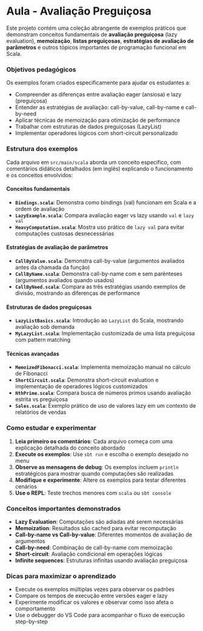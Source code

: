 # Aula - Avaliação Preguiçosa

Este projeto contém uma coleção abrangente de exemplos práticos que demonstram conceitos fundamentais de **avaliação preguiçosa** (lazy evaluation), **memoização**, **listas preguiçosas**, **estratégias de avaliação de parâmetros** e outros tópicos importantes de programação funcional em Scala.

### Objetivos pedagógicos

Os exemplos foram criados especificamente para ajudar os estudantes a:
- Compreender as diferenças entre avaliação eager (ansiosa) e lazy (preguiçosa)
- Entender as estratégias de avaliação: call-by-value, call-by-name e call-by-need
- Aplicar técnicas de memoização para otimização de performance
- Trabalhar com estruturas de dados preguiçosas (LazyList)
- Implementar operadores lógicos com short-circuit personalizado

### Estrutura dos exemplos

Cada arquivo em `src/main/scala` aborda um conceito específico, com comentários didáticos detalhados (em inglês) explicando o funcionamento e os conceitos envolvidos:

#### Conceitos fundamentais
- **`Bindings.scala`**: Demonstra como bindings (val) funcionam em Scala e a ordem de avaliação
- **`LazyExample.scala`**: Compara avaliação eager vs lazy usando `val` e `lazy val`
- **`HeavyComputation.scala`**: Mostra uso prático de `lazy val` para evitar computações custosas desnecessárias

#### Estratégias de avaliação de parâmetros
- **`CallByValue.scala`**: Demonstra call-by-value (argumentos avaliados antes da chamada da função)
- **`CallByName.scala`**: Demonstra call-by-name com e sem parênteses (argumentos avaliados quando usados)
- **`CallByNeed.scala`**: Compara as três estratégias usando exemplos de divisão, mostrando as diferenças de performance

#### Estruturas de dados preguiçosas
- **`LazyListBasics.scala`**: Introdução ao `LazyList` do Scala, mostrando avaliação sob demanda
- **`MyLazyList.scala`**: Implementação customizada de uma lista preguiçosa com pattern matching

#### Técnicas avançadas
- **`MemoizedFibonacci.scala`**: Implementa memoização manual no cálculo de Fibonacci
- **`ShortCircuit.scala`**: Demonstra short-circuit evaluation e implementação de operadores lógicos customizados
- **`NthPrime.scala`**: Compara busca de números primos usando avaliação estrita vs preguiçosa
- **`Sales.scala`**: Exemplo prático de uso de valores lazy em um contexto de relatórios de vendas

### Como estudar e experimentar

1. **Leia primeiro os comentários**: Cada arquivo começa com uma explicação detalhada do conceito abordado
2. **Execute os exemplos**: Use `sbt run` e escolha o exemplo desejado no menu
3. **Observe as mensagens de debug**: Os exemplos incluem `println` estratégicos para mostrar quando computações são realizadas
4. **Modifique e experimente**: Altere os exemplos para testar diferentes cenários
5. **Use o REPL**: Teste trechos menores com `scala` ou `sbt console`

### Conceitos importantes demonstrados

- **Lazy Evaluation**: Computações são adiadas até serem necessárias
- **Memoization**: Resultados são cached para evitar recomputação
- **Call-by-name vs Call-by-value**: Diferentes momentos de avaliação de argumentos
- **Call-by-need**: Combinação de call-by-name com memoização
- **Short-circuit**: Avaliação condicional em operações lógicas
- **Infinite sequences**: Estruturas infinitas usando avaliação preguiçosa

### Dicas para maximizar o aprendizado

- Execute os exemplos múltiplas vezes para observar os padrões
- Compare os tempos de execução entre versões eager e lazy
- Experimente modificar os valores e observar como isso afeta o comportamento
- Use o debugger do VS Code para acompanhar o fluxo de execução step-by-step

